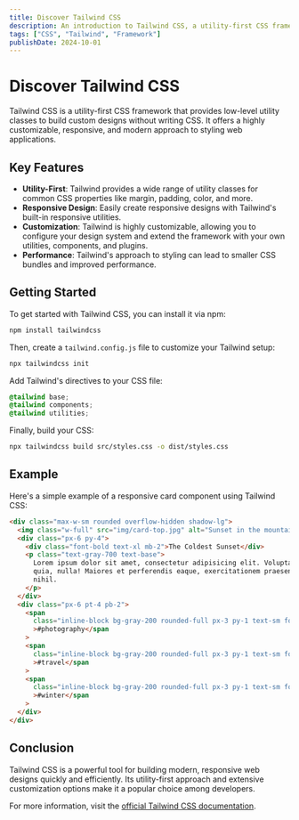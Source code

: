 ```yaml
---
title: Discover Tailwind CSS
description: An introduction to Tailwind CSS, a utility-first CSS framework for building modern web designs.
tags: ["CSS", "Tailwind", "Framework"]
publishDate: 2024-10-01
---
```


# Discover Tailwind CSS

Tailwind CSS is a utility-first CSS framework that provides low-level utility classes to build custom designs without writing CSS. It offers a highly customizable, responsive, and modern approach to styling web applications.

## Key Features

- **Utility-First**: Tailwind provides a wide range of utility classes for common CSS properties like margin, padding, color, and more.
- **Responsive Design**: Easily create responsive designs with Tailwind's built-in responsive utilities.
- **Customization**: Tailwind is highly customizable, allowing you to configure your design system and extend the framework with your own utilities, components, and plugins.
- **Performance**: Tailwind's approach to styling can lead to smaller CSS bundles and improved performance.

## Getting Started

To get started with Tailwind CSS, you can install it via npm:

```bash
npm install tailwindcss
```

Then, create a `tailwind.config.js` file to customize your Tailwind setup:

```bash
npx tailwindcss init
```

Add Tailwind's directives to your CSS file:

```css
@tailwind base;
@tailwind components;
@tailwind utilities;
```

Finally, build your CSS:

```bash
npx tailwindcss build src/styles.css -o dist/styles.css
```

## Example

Here's a simple example of a responsive card component using Tailwind CSS:

```html
<div class="max-w-sm rounded overflow-hidden shadow-lg">
  <img class="w-full" src="img/card-top.jpg" alt="Sunset in the mountains" />
  <div class="px-6 py-4">
    <div class="font-bold text-xl mb-2">The Coldest Sunset</div>
    <p class="text-gray-700 text-base">
      Lorem ipsum dolor sit amet, consectetur adipisicing elit. Voluptatibus
      quia, nulla! Maiores et perferendis eaque, exercitationem praesentium
      nihil.
    </p>
  </div>
  <div class="px-6 pt-4 pb-2">
    <span
      class="inline-block bg-gray-200 rounded-full px-3 py-1 text-sm font-semibold text-gray-700 mr-2 mb-2"
      >#photography</span
    >
    <span
      class="inline-block bg-gray-200 rounded-full px-3 py-1 text-sm font-semibold text-gray-700 mr-2 mb-2"
      >#travel</span
    >
    <span
      class="inline-block bg-gray-200 rounded-full px-3 py-1 text-sm font-semibold text-gray-700 mr-2 mb-2"
      >#winter</span
    >
  </div>
</div>
```

## Conclusion

Tailwind CSS is a powerful tool for building modern, responsive web designs quickly and efficiently. Its utility-first approach and extensive customization options make it a popular choice among developers.

For more information, visit the [official Tailwind CSS documentation](https://tailwindcss.com/docs).
